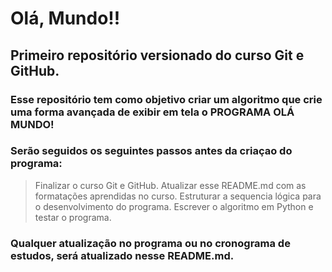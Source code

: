 # Olá, Mundo!!
## Primeiro repositório versionado do **curso Git e GitHub**.
### Esse repositório tem como objetivo criar um algoritmo que crie uma forma avançada de exibir em tela o PROGRAMA OLÁ MUNDO!

### Serão seguidos os seguintes passos antes da criaçao do programa:
> Finalizar o curso Git e GitHub.
> Atualizar esse README.md com as formatações aprendidas no curso.
> Estruturar a sequencia lógica para o desenvolvimento do programa.
> Escrever o algoritmo em Python e testar o programa. 

### Qualquer atualização no programa ou no cronograma de estudos, será atualizado nesse README.md.
